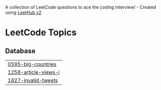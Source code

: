 A collection of LeetCode questions to ace the coding interview! - Created using [LeetHub v2](https://github.com/arunbhardwaj/LeetHub-2.0)
<!---LeetCode Topics Start-->
# LeetCode Topics
## Database
|  |
| ------- |
| [0595-big-countries](https://github.com/mooyoungoh/leetcode/tree/master/0595-big-countries) |
| [1258-article-views-i](https://github.com/mooyoungoh/leetcode/tree/master/1258-article-views-i) |
| [1827-invalid-tweets](https://github.com/mooyoungoh/leetcode/tree/master/1827-invalid-tweets) |
<!---LeetCode Topics End-->